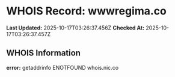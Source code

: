 # WHOIS Record: wwwregima.co

**Last Updated:** 2025-10-17T03:26:37.456Z
**Checked At:** 2025-10-17T03:26:37.457Z

## WHOIS Information

**error:** getaddrinfo ENOTFOUND whois.nic.co

